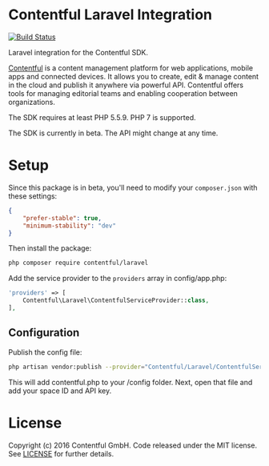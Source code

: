 # Contentful Laravel Integration

[![Build Status](https://travis-ci.org/contentful/contentful-laravel.svg?branch=master)](https://travis-ci.org/contentful/contentful-laravel)

Laravel integration for the Contentful SDK.

[Contentful][1] is a content management platform for web applications, mobile apps and connected devices. It allows you to create, edit & manage content in the cloud and publish it anywhere via powerful API. Contentful offers tools for managing editorial teams and enabling cooperation between organizations.

The SDK requires at least PHP 5.5.9. PHP 7 is supported.

The SDK is currently in beta. The API might change at any time. 

# Setup

Since this package is in beta, you'll need to modify your `composer.json` with these settings:

```json
{
    "prefer-stable": true,
    "minimum-stability": "dev"
}
```

Then install the package:

```bash
php composer require contentful/laravel
````

Add the service provider to the `providers` array in config/app.php:

```php
'providers' => [
    Contentful\Laravel\ContentfulServiceProvider::class,
],
```

## Configuration

Publish the config file:

```sh
php artisan vendor:publish --provider="Contentful/Laravel/ContentfulServiceProvider"
```

This will add contentful.php to your /config folder. Next, open that file and add your space ID and API key.

License
=======

Copyright (c) 2016 Contentful GmbH. Code released under the MIT license. See [LICENSE][2] for further details.

 [1]: https://www.contentful.com
 [2]: LICENSE
